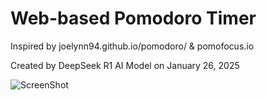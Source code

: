 # Web-based Pomodoro Timer 

Inspired by joelynn94.github.io/pomodoro/ & pomofocus.io

Created by DeepSeek R1 AI Model on January 26, 2025

![ScreenShot](main/screenshot.png)
